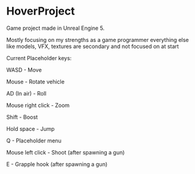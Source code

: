 # HoverProject
 
Game project made in Unreal Engine 5.

Mostly focusing on my strengths as a game programmer everything else like models, VFX, textures are secondary and not focused on at start

Current Placeholder keys:

WASD - Move

Mouse - Rotate vehicle

AD (In air) - Roll


Mouse right click - Zoom

Shift - Boost

Hold space - Jump


Q - Placeholder menu

Mouse left click - Shoot (after spawning a gun)

E - Grapple hook (after spawning a gun)
